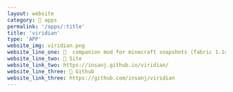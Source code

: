 ```yaml
---
layout: website
category: 🏬 apps
permalink: '/apps/:title'
title: 'viridian'
type: 'APP'
website_img: viridian.png
website_line_one: 🐾  companion mod for minecraft snapshots (fabric 1.14 19w08b)
website_line_two: 🚀 Site
website_link_two: https://insanj.github.io/viridian/
website_line_three: 👾 Github
website_link_three: https://github.com/insanj/viridian
---
```

